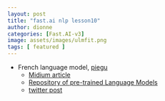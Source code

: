 ```yaml
---
layout: post
title: "fast.ai nlp lesson10"
author: dionne
categories: [Fast.AI-v3]
image: assets/images/ulmfit.png
tags: [ featured ]
---
```



- French language model, [piegu](https://github.com/piegu)
	* [Midium article](https://medium.com/@pierre_guillou/nlp-fastai-french-language-model-d0e2a9e12cab)</br>
	* [Repository of pre-trained Language Models](https://github.com/piegu/language-models/tree/master/models)</br>
	* [twitter post](https://twitter.com/pierre_guillou/status/1175054315804864517?s=20)